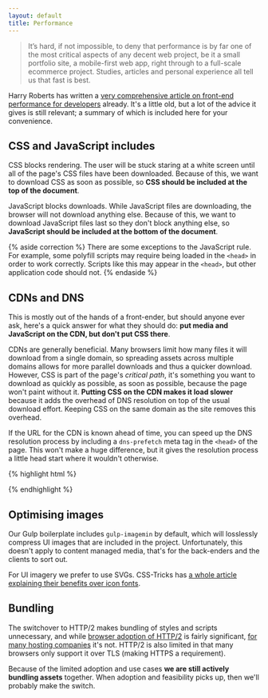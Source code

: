 ```yaml
---
layout: default
title: Performance
---
```


> It’s hard, if not impossible, to deny that performance is by far one of the most critical aspects of any decent web project, be it a small portfolio site, a mobile-first web app, right through to a full-scale ecommerce project. Studies, articles and personal experience all tell us that fast is best.

Harry Roberts has written a [very comprehensive article on front-end performance for developers](http://csswizardry.com/2013/01/front-end-performance-for-web-designers-and-front-end-developers/) already. It's a little old, but a lot of the advice it gives is still relevant; a summary of which is included here for your convenience. 

## CSS and JavaScript includes

CSS blocks rendering. The user will be stuck staring at a white screen until all of the page's CSS files have been downloaded. Because of this, we want to download CSS as soon as possible, so **CSS should be included at the top of the document**.

JavaScript blocks downloads. While JavaScript files are downloading, the browser will not download anything else. Because of this, we want to download JavaScript files last so they don't block anything else, so **JavaScript should be included at the bottom of the document**. 

{% aside correction %}
There are some exceptions to the JavaScript rule. For example, some polyfill scripts may require being loaded in the `<head>` in order to work correctly. Scripts like this may appear in the `<head>`, but other application code should not.
{% endaside %}

## CDNs and DNS

This is mostly out of the hands of a front-ender, but should anyone ever ask, here's a quick answer for what they should do: **put media and JavaScript on the CDN, but don't put CSS there**. 

CDNs are generally beneficial. Many browsers limit how many files it will download from a single domain, so spreading assets across multiple domains allows for more parallel downloads and thus a quicker download. However, CSS is part of the page's *critical path*, it's something you want to download as quickly as possible, as soon as possible, because the page won't paint without it. **Putting CSS on the CDN makes it load slower** because it adds the overhead of DNS resolution on top of the usual download effort. Keeping CSS on the same domain as the site removes this overhead. 

If the URL for the CDN is known ahead of time, you can speed up the DNS resolution process by including a `dns-prefetch` meta tag in the `<head>` of the page. This won't make a huge difference, but it gives the resolution process a little head start where it wouldn't otherwise.

{% highlight html %}
<link rel="dns-prefetch" href="//cdn.foobar.com">
{% endhighlight %}

## Optimising images

Our Gulp boilerplate includes `gulp-imagemin` by default, which will losslessly compress UI images that are included in the project. Unfortunately, this doesn't apply to content managed media, that's for the back-enders and the clients to sort out. 

For UI imagery we prefer to use SVGs. CSS-Tricks has [a whole article explaining their benefits over icon fonts](https://css-tricks.com/icon-fonts-vs-svg/).

## Bundling

The switchover to HTTP/2 makes bundling of styles and scripts unnecessary, and while [browser adoption of HTTP/2](http://caniuse.com/#feat=http2) is fairly significant, [for many hosting companies](http://isthewebhttp2yet.com/measurements/adoption.html) it's not. HTTP/2 is also limited in that many browsers only support it over TLS (making HTTPS a requirement). 

Because of the limited adoption and use cases **we are still actively bundling assets** together. When adoption and feasibility picks up, then we'll probably make the switch.